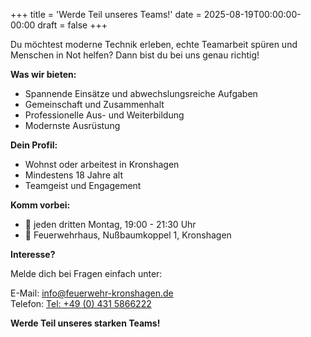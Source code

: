 +++
title = 'Werde Teil unseres Teams!'
date = 2025-08-19T00:00:00-00:00
draft = false
+++

Du möchtest moderne Technik erleben, echte Teamarbeit spüren und Menschen in Not helfen?
Dann bist du bei uns genau richtig!

**Was wir bieten:**
  - Spannende Einsätze und abwechslungsreiche Aufgaben
  - Gemeinschaft und Zusammenhalt
  - Professionelle Aus- und Weiterbildung
  - Modernste Ausrüstung

**Dein Profil:**
  - Wohnst oder arbeitest in Kronshagen
  - Mindestens 18 Jahre alt
  - Teamgeist und Engagement

**Komm vorbei:**

  - 📅 jeden dritten Montag, 19:00 - 21:30 Uhr
  - 📍 Feuerwehrhaus, Nußbaumkoppel 1, Kronshagen

**Interesse?**

Melde dich bei Fragen einfach unter:

E-Mail: [info@feuerwehr-kronshagen.de](mailto:info@feuerwehr-kronshagen.de)\
Telefon: [Tel: +49 (0) 431 5866222](tel:+494315866222)

**Werde Teil unseres starken Teams!**
